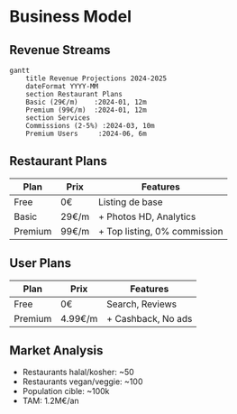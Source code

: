 # Business Model

## Revenue Streams
```mermaid
gantt
    title Revenue Projections 2024-2025
    dateFormat YYYY-MM
    section Restaurant Plans
    Basic (29€/m)    :2024-01, 12m
    Premium (99€/m)  :2024-01, 12m
    section Services
    Commissions (2-5%) :2024-03, 10m
    Premium Users     :2024-06, 6m
```

## Restaurant Plans
| Plan | Prix | Features |
|------|------|----------|
| Free | 0€ | Listing de base |
| Basic | 29€/m | + Photos HD, Analytics |
| Premium | 99€/m | + Top listing, 0% commission |

## User Plans
| Plan | Prix | Features |
|------|------|----------|
| Free | 0€ | Search, Reviews |
| Premium | 4.99€/m | + Cashback, No ads |

## Market Analysis
- Restaurants halal/kosher: ~50
- Restaurants vegan/veggie: ~100
- Population cible: ~100k
- TAM: 1.2M€/an